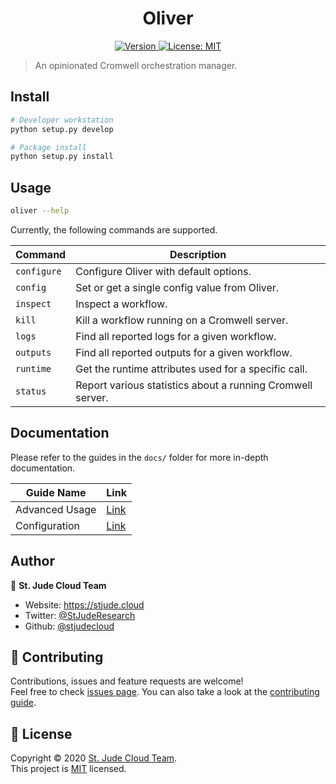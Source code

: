 <h1 align="center">Oliver</h1>
<p align="center">
  <a href="https://www.npmjs.com/package/oliver" target="_blank">
    <img alt="Version" src="https://img.shields.io/static/v1?label=version&message=alpha&color=orange">
  </a>
  <a href="https://github.com/stjudecloud/oliver/blob/master/LICENSE.md" target="_blank">
    <img alt="License: MIT" src="https://img.shields.io/badge/License-MIT-yellow.svg" />
  </a>
</p>

> An opinionated Cromwell orchestration manager.

## Install

```sh
# Developer workstation
python setup.py develop

# Package install
python setup.py install
```

## Usage

```sh
oliver --help
```

Currently, the following commands are supported.

| Command     | Description                                                |
| ----------- | ---------------------------------------------------------- |
| `configure` | Configure Oliver with default options.                     |
| `config`    | Set or get a single config value from Oliver.              |
| `inspect`   | Inspect a workflow.                                        |
| `kill`      | Kill a workflow running on a Cromwell server.              |
| `logs`      | Find all reported logs for a given workflow.               |
| `outputs`   | Find all reported outputs for a given workflow.            |
| `runtime`   | Get the runtime attributes used for a specific call.       |
| `status`    | Report various statistics about a running Cromwell server. |

## Documentation

Please refer to the guides in the `docs/` folder for more in-depth
documentation.

| Guide Name     | Link                             |
| -------------- | -------------------------------- |
| Advanced Usage | [Link](./docs/ADVANCED_USAGE.md) |
| Configuration  | [Link](./docs/CONFIGURATION.md)  |

## Author

👤 **St. Jude Cloud Team**

* Website: https://stjude.cloud
* Twitter: [@StJudeResearch](https://twitter.com/StJudeResearch)
* Github: [@stjudecloud](https://github.com/stjudecloud)

## 🤝 Contributing

Contributions, issues and feature requests are welcome!<br />Feel free to check [issues page](https://github.com/stjudecloud/oliver/issues). You can also take a look at the [contributing guide](https://github.com/stjudecloud/oliver/blob/master/CONTRIBUTING.md).

## 📝 License

Copyright © 2020 [St. Jude Cloud Team](https://github.com/stjudecloud).<br />
This project is [MIT](https://github.com/stjudecloud/oliver/blob/master/LICENSE.md) licensed.